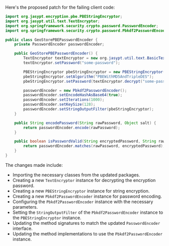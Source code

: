 Here's the proposed patch for the failing client code:
```java
import org.jasypt.encryption.pbe.PBEStringEncryptor;
import org.jasypt.util.text.TextEncryptor;
import org.springframework.security.crypto.password.PasswordEncoder;
import org.springframework.security.crypto.password.Pbkdf2PasswordEncoder;

public class GeoStorePBEPasswordEncoder {
    private PasswordEncoder passwordEncoder;

    public GeoStorePBEPasswordEncoder() {
        TextEncryptor textEncryptor = new org.jasypt.util.text.BasicTextEncryptor();
        textEncryptor.setPassword("some-password");

        PBEStringEncryptor pbeStringEncryptor = new PBEStringEncryptor();
        pbeStringEncryptor.setAlgorithm("PBEWithMD5AndTripleDES");
        pbeStringEncryptor.setPassword(textEncryptor.decrypt("some-password"));

        passwordEncoder = new Pbkdf2PasswordEncoder();
        passwordEncoder.setEncodeHashAsBase64(true);
        passwordEncoder.setIterations(1000);
        passwordEncoder.setKeySize(128);
        passwordEncoder.setStringOutputFilter(pbeStringEncryptor);
    }

    public String encodePassword(String rawPassword, Object salt) {
        return passwordEncoder.encode(rawPassword);
    }

    public boolean isPasswordValid(String encryptedPassword, String rawPassword, Object salt) {
        return passwordEncoder.matches(rawPassword, encryptedPassword);
    }
}
```
The changes made include:

* Importing the necessary classes from the updated packages.
* Creating a new `TextEncryptor` instance for decrypting the encryption password.
* Creating a new `PBEStringEncryptor` instance for string encryption.
* Creating a new `Pbkdf2PasswordEncoder` instance for password encoding.
* Configuring the `Pbkdf2PasswordEncoder` instance with the necessary parameters.
* Setting the `StringOutputFilter` of the `Pbkdf2PasswordEncoder` instance to the `PBEStringEncryptor` instance.
* Updating the method signatures to match the updated `PasswordEncoder` interface.
* Updating the method implementations to use the `Pbkdf2PasswordEncoder` instance.
